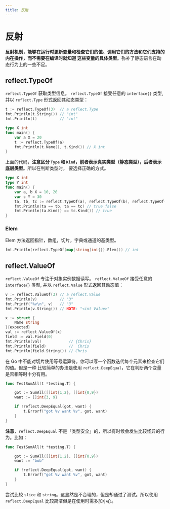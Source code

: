 ```yaml
---
title: 反射
---
```


# 反射

**反射机制，能够在运行时更新变量和检查它们的值、调用它们的方法和它们支持的内在操作，而不需要在编译时就知道
这些变量的具体类型**。弥补了静态语言在动态行为上的一些不足。

## reflect.TypeOf
`reflect.TypeOf` 获取类型信息。
`reflect.TypeOf` 接受任意的 `interface{}` 类型, 并以 `reflect.Type` 形式返回其动态类型：
```go
t := reflect.TypeOf(3)  // a reflect.Type
fmt.Println(t.String()) // "int"
fmt.Println(t)          // "int"

type X int
func main() {
	var a X = 20
	t := reflect.TypeOf(a)
	fmt.Println(t.Name(), t.Kind()) // X int
}
```

上面的代码，**注意区分 `Type` 和 `Kind`，前者表示真实类型（静态类型），后者表示底层类型**。所以在判断类型时，
要选择正确的方式。
```go
type X int
type Y int
func main() {
	var a, b X = 10, 20
	var c Y = 30
	ta, tb, tc := reflect.TypeOf(a), reflect.TypeOf(b), reflect.TypeOf(c)
	fmt.Println(ta == tb, ta == tc) // true false
	fmt.Println(ta.Kind() == tc.Kind()) // true
}
```

### Elem
Elem 方法返回指针，数组，切片，字典或通道的基类型。

```go
fmt.Println(reflect.TypeOf(map[string]int{}).Elem()) // int
```
## reflect.ValueOf
`reflect.ValueOf` 专注于对象实例数据读写。
`reflect.ValueOf` 接受任意的 `interface{}` 类型, 并以 `reflect.Value` 形式返回其动态值：
```go
v := reflect.ValueOf(3) // a reflect.Value
fmt.Println(v)          // "3"
fmt.Printf("%v\n", v)   // "3"
fmt.Println(v.String()) // NOTE: "<int Value>"

x := struct {
    Name string
}{expected}
val := reflect.ValueOf(x)
field := val.Field(0)
fmt.Println(val)            // {Chris}
fmt.Println(field)          //  Chris
fmt.Println(field.String()) // Chris
```

在 Go 中不能对切片使用等号运算符。你可以写一个函数迭代每个元素来检查它们的值。但是一种
比较简单的办法是使用 `reflect.DeepEqual`，它在判断两个变量是否相等时十分有用。

```go
func TestSumAll(t *testing.T) {

    got := SumAll([]int{1,2}, []int{0,9})
    want := []int{3, 9}

    if !reflect.DeepEqual(got, want) {
        t.Errorf("got %v want %v", got, want)
    }
}
```

**注意**，`reflect.DeepEqual` 不是「类型安全」的，所以有时候会发生比较怪异的行为。比如：
```go
func TestSumAll(t *testing.T) {

    got := SumAll([]int{1,2}, []int{0,9})
    want := "bob"

    if !reflect.DeepEqual(got, want) {
        t.Errorf("got %v want %v", got, want)
    }
}
```
尝试比较 `slice` 和 `string`。这显然是不合理的，但是却通过了测试。所以使用 `reflect.DeepEqual` 比较简洁但是在使用时需多加小心。